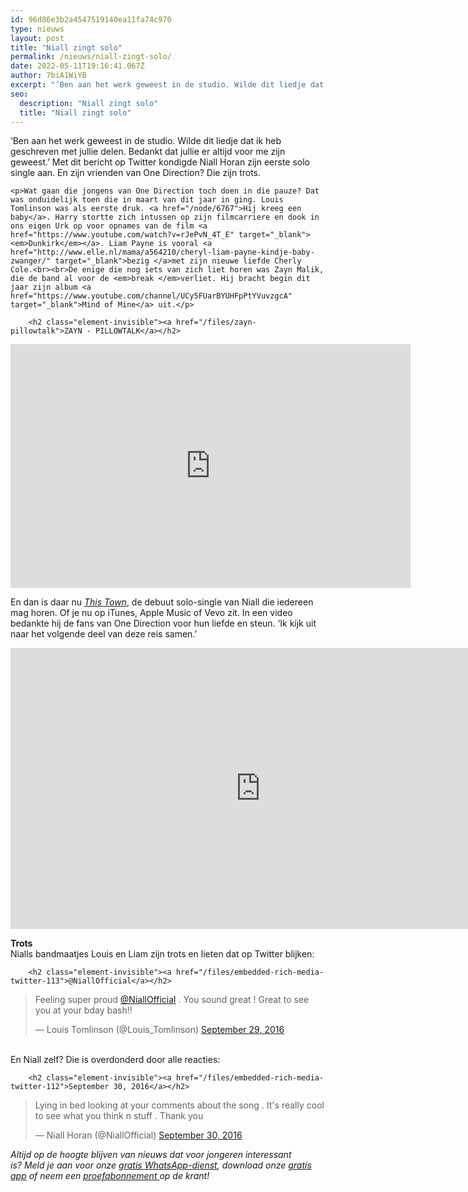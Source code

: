 ```yaml
---
id: 96d86e3b2a4547519140ea11fa74c970
type: nieuws
layout: post
title: "Niall zingt solo"
permalink: /nieuws/niall-zingt-solo/
date: 2022-05-11T19:16:41.067Z
author: 7biA1WiYB
excerpt: "‘Ben aan het werk geweest in de studio. Wilde dit liedje dat ik heb geschreven met jullie delen. Bedankt dat jullie er altijd voor me zijn geweest.’ Met dit bericht op Twitter kondigde Niall Horan zijn eerste solo single aan. En zijn vrienden van One Direction? Die zijn trots.   "
seo:
  description: "Niall zingt solo"
  title: "Niall zingt solo"
---
```

‘Ben aan het werk geweest in de studio. Wilde dit liedje dat ik heb geschreven met jullie delen. Bedankt dat jullie er altijd voor me zijn geweest.’ Met dit bericht op Twitter kondigde Niall Horan zijn eerste solo single aan. En zijn vrienden van One Direction? Die zijn trots.   

    <p>Wat gaan die jongens van One Direction toch doen in die pauze? Dat was onduidelijk toen die in maart van dit jaar in ging. Louis Tomlinson was als eerste druk. <a href="/node/6767">Hij kreeg een baby</a>. Harry stortte zich intussen op zijn filmcarriere en dook in ons eigen Urk op voor opnames van de film <a href="https://www.youtube.com/watch?v=rJePvN_4T_E" target="_blank"><em>Dunkirk</em></a>. Liam Payne is vooral <a href="http://www.elle.nl/mama/a564210/cheryl-liam-payne-kindje-baby-zwanger/" target="_blank">bezig </a>met zijn nieuwe liefde Cherly Cole.<br><br>De enige die nog iets van zich liet horen was Zayn Malik, die de band al voor de <em>break </em>verliet. Hij bracht begin dit jaar zijn album <a href="https://www.youtube.com/channel/UCy5FUarBYUHFpPtYVuvzgcA" target="_blank">Mind of Mine</a> uit.</p>
<p><div class="media media-element-container media-default"><div id="file-22184" class="file file-video file-video-youtube">

        <h2 class="element-invisible"><a href="/files/zayn-pillowtalk">ZAYN - PILLOWTALK</a></h2>
    
  
  <div class="content">
    <div class="media-youtube-video media-element file-default media-youtube-1">
  <iframe class="media-youtube-player" width="640" height="390" title="ZAYN - PILLOWTALK" src="https://www.youtube.com/embed/C_3d6GntKbk?wmode=opaque&controls=" name="ZAYN - PILLOWTALK" frameborder="0" allowfullscreen="">Video van ZAYN - PILLOWTALK</iframe>
</div>
  </div>

  
</div>
</div>
<p>En dan is daar nu <a href="http://www.vevo.com/watch/USUMV1600413?isrc=USUMV1600413&amp;share_location=ingestion" target="_blank"><em>This Town</em></a>, de debuut solo-single van Niall die iedereen mag horen. Of je nu op iTunes, Apple Music of Vevo zit. In een video bedankte hij de fans van One Direction voor hun liefde en steun. ‘Ik kijk uit naar het volgende deel van deze reis samen.’</p>
<iframe allowfullscreen="" frameborder="0" height="450" src="https://www.youtube.com/embed/hNBlfyYHu80" width="800"></iframe><p></p>
<p><strong>Trots</strong><br>Nialls bandmaatjes Louis en Liam zijn trots en lieten dat op Twitter blijken:</p>
<p><div class="media media-element-container media-default"><div id="file-22191" class="file file-document file-text-oembed">

        <h2 class="element-invisible"><a href="/files/embedded-rich-media-twitter-113">@NiallOfficial</a></h2>
    
  
  <div class="content">
    
<blockquote class="twitter-tweet" data-width="550"><p lang="en" dir="ltr">Feeling super proud <a href="https://twitter.com/NiallOfficial?ref_src=twsrc%5Etfw">@NiallOfficial</a> . You sound great ! Great to see you at your bday bash!!</p>&mdash; Louis Tomlinson (@Louis_Tomlinson) <a href="https://twitter.com/Louis_Tomlinson/status/781557005920067585?ref_src=twsrc%5Etfw">September 29, 2016</a></blockquote>
<script async="" src="https://platform.twitter.com/widgets.js" charset="utf-8"></script>
  </div>

  
</div>
</div>
<p><br>En Niall zelf? Die is overdonderd door alle reacties:</p>
<p><div class="media media-element-container media-default"><div id="file-22190" class="file file-document file-text-oembed">

        <h2 class="element-invisible"><a href="/files/embedded-rich-media-twitter-112">September 30, 2016</a></h2>
    
  
  <div class="content">
    
<blockquote class="twitter-tweet" data-width="550"><p lang="en" dir="ltr">Lying in bed looking at your comments about the song . It&#39;s really cool to see what you think n stuff . Thank you</p>&mdash; Niall Horan (@NiallOfficial) <a href="https://twitter.com/NiallOfficial/status/781717663974363136?ref_src=twsrc%5Etfw">September 30, 2016</a></blockquote>
<script async="" src="https://platform.twitter.com/widgets.js" charset="utf-8"></script>
  </div>

  
</div>
</div>
<p><em>Altijd op de hoogte blijven van nieuws dat voor jongeren interessant is? Meld je aan voor onze </em><a href="https://7dagen.netlify.app/whatsapp"><em>gratis WhatsApp-dienst</em></a><em>, download onze </em><a href="https://7dagen.netlify.app/app"><em>gratis app</em></a><em> of neem een </em><a href="https://abonneren.sevendays.nl/abonneren/abonnementen/ae/artikel"><em>proefabonnement </em></a><em>op de krant!</em></p>  
